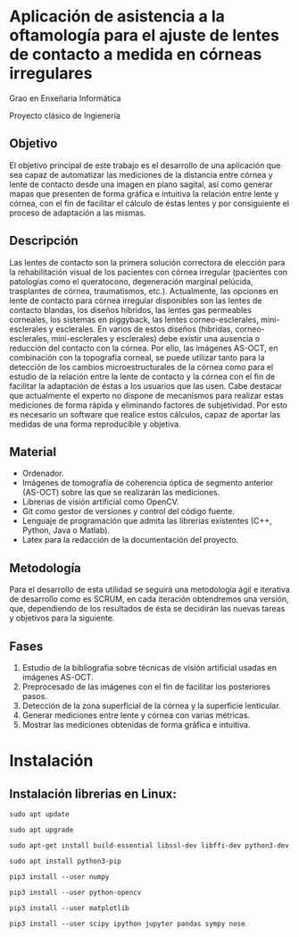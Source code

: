 # Aplicación de asistencia a la oftamología para el ajuste de lentes de contacto a medida en córneas irregulares

Grao en Enxeñaria Informática

Proyecto clásico de Ingienería

## Objetivo

El objetivo principal de este trabajo es el desarrollo de una aplicación que sea capaz de automatizar las mediciones de la distancia entre córnea y lente de contacto desde una imagen en plano sagital, así como generar mapas que presenten de forma gráfica e intuitiva la relación entre lente y córnea, con el fin de facilitar el cálculo de éstas lentes y por consiguiente el proceso de adaptación a las mismas.

## Descripción

Las lentes de contacto son la primera solución correctora de elección para la rehabilitación visual de los pacientes con córnea irregular (pacientes con patologías como el queratocono, degeneración marginal pelúcida, trasplantes de córnea, traumatismos, etc.).
Actualmente, las opciones en lente de contacto para córnea irregular disponibles son las lentes de contacto blandas, los diseños híbridos, las lentes gas permeables corneales, los sistemas en piggyback, las lentes corneo-esclerales, mini-esclerales y esclerales. 
En varios de estos diseños (hibridas, corneo-esclerales, mini-esclerales y esclerales) debe existir una ausencia o reducción del contacto con la córnea. Por ello, las imágenes AS-OCT, en combinación con la topografía corneal, se puede utilizar tanto para la detección de los cambios microestructurales de la córnea como para el estudio de la relación entre la lente de contacto y la córnea con el fin de facilitar la adaptación de éstas a los usuarios que las usen. 
Cabe destacar que actualmente el experto no dispone de mecanismos para realizar estas mediciones de forma rápida y eliminando factores de subjetividad. Por esto es necesario un software que realice estos cálculos, capaz de aportar las medidas de una forma reproducible y objetiva.

## Material

- Ordenador. 
- Imágenes de tomografía de coherencia óptica de segmento anterior (AS-OCT) sobre las que se realizarán las mediciones. 
- Librerias de visión artificial como OpenCV. 
- Git como gestor de versiones y control del código fuente. 
- Lenguaje de programación que admita las librerias existentes (C++, Python, Java o Matlab). 
- Latex para la redacción de la documentación del proyecto.

## Metodología

Para el desarrollo de esta utilidad se seguirá una metodología ágil e iterativa de desarrollo como es SCRUM, en cada iteración obtendremos una versión, que, dependiendo de los resultados de ésta se decidirán las nuevas tareas y objetivos para la siguiente.

## Fases

1. Estudio de la bibliografia sobre técnicas de visión artificial usadas en imágenes AS-OCT. 
2. Preprocesado de las imágenes con el fin de facilitar los posteriores pasos. 
3. Detección de la zona superficial de la córnea y la superficie lenticular. 
4. Generar mediciones entre lente y córnea con varias métricas. 
5. Mostrar las mediciones obtenidas de forma gráfica e intuitiva.


# Instalación
## Instalación librerias en Linux:
`sudo apt update`

`sudo apt upgrade`

`sudo apt-get install build-essential libssl-dev libffi-dev python3-dev`

`sudo apt install python3-pip`

`pip3 install --user numpy`

`pip3 install --user python-opencv`

`pip3 install --user matplotlib`

`pip3 install --user scipy ipython jupyter pandas sympy nose`
